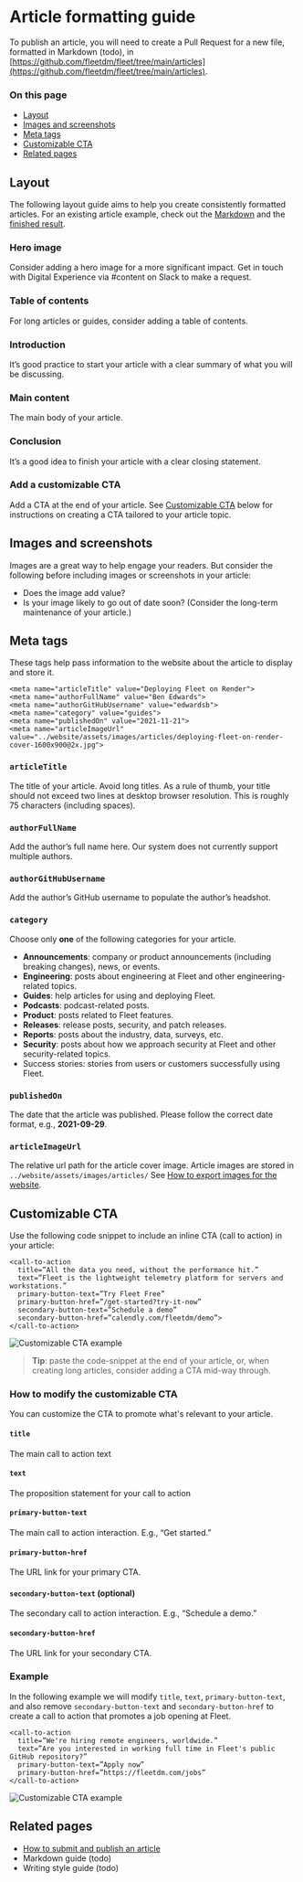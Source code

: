 # Article formatting guide

To publish an article, you will need to create a Pull Request for a new file, formatted in Markdown (todo), in [https://github.com/fleetdm/fleet/tree/main/articles](https://github.com/fleetdm/fleet/tree/main/articles).

### On this page
- [Layout](#layout)
- [Images and screenshots](#images-and-screenshots)
- [Meta tags](#meta-tags)
- [Customizable CTA](#customizable-cta)
- [Related pages](#related-pages)

## Layout
The following layout guide aims to help you create consistently formatted articles. For an existing article example, check out the [Markdown](https://raw.githubusercontent.com/fleetdm/fleet/main/articles/tales-from-fleet-security-speeding-up-macos-updates-with-nudge.md) and the [finished result](https://fleetdm.com/securing/tales-from-fleet-security-speeding-up-macos-updates-with-nudge).

### Hero image
Consider adding a hero image for a more significant impact. Get in touch with Digital Experience via #content on Slack to make a request. 

### Table of contents
For long articles or guides, consider adding a table of contents.

### Introduction
It’s good practice to start your article with a clear summary of what you will be discussing.

### Main content
The main body of your article.

### Conclusion
It’s a good idea to finish your article with a clear closing statement.

### Add a customizable CTA
Add a CTA at the end of your article. See [Customizable CTA](#customizable-cta) below for instructions on creating a CTA tailored to your article topic.

## Images and screenshots
Images are a great way to help engage your readers. But consider the following before including images or screenshots in your article:

- Does the image add value?
- Is your image likely to go out of date soon? (Consider the long-term maintenance of your article.)

## Meta tags
These tags help pass information to the website about the article to display and store it. 

```
<meta name="articleTitle" value="Deploying Fleet on Render">
<meta name="authorFullName" value="Ben Edwards">
<meta name="authorGitHubUsername" value="edwardsb">
<meta name="category" value="guides">
<meta name="publishedOn" value="2021-11-21">
<meta name="articleImageUrl" value="../website/assets/images/articles/deploying-fleet-on-render-cover-1600x900@2x.jpg">
```

### `articleTitle`
The title of your article. Avoid long titles. As a rule of thumb, your title should not exceed two lines at desktop browser resolution. This is roughly 75 characters (including spaces).

### `authorFullName`
Add the author’s full name here. Our system does not currently support multiple authors.

### `authorGitHubUsername`
Add the author’s GitHub username to populate the author’s headshot.

### `category`
Choose only __one__ of the following categories for your article.

- __Announcements__: company or product announcements (including breaking changes), news, or events.
- __Engineering__: posts about engineering at Fleet and other engineering-related topics.
- __Guides__: help articles for using and deploying Fleet.
- __Podcasts__: podcast-related posts.
- __Product__: posts related to Fleet features.
- __Releases__: release posts, security, and patch releases.
- __Reports__: posts about the industry, data, surveys, etc.
- __Security__: posts about how we approach security at Fleet and other security-related topics.
- Success stories: stories from users or customers successfully using Fleet. 

### `publishedOn`
The date that the article was published. Please follow the correct date format, e.g., __2021-09-29__.

### `articleImageUrl`
The relative url path for the article cover image. Article images are stored in `../website/assets/images/articles/` See [How to export images for the website](https://fleetdm.com/handbook/brand#how-to-export-images-for-the-website).

## Customizable CTA
Use the following code snippet to include an inline CTA (call to action) in your article:

```
<call-to-action 
  title=”All the data you need, without the performance hit.”
  text=”Fleet is the lightweight telemetry platform for servers and workstations.”
  primary-button-text=”Try Fleet Free” 
  primary-button-href=”/get-started?try-it-now” 
  secondary-button-text=”Schedule a demo”
  secondary-button-href=”calendly.com/fleetdm/demo”>
</call-to-action>
```

![Customizable CTA example](../../images/cta-example-1-900x320@2x.jpg)

> __Tip__: paste the code-snippet at the end of your article, or, when creating long articles, consider adding a CTA mid-way through.

### How to modify the customizable CTA
You can customize the CTA to promote what's relevant to your article.

#### `title`
The main call to action text

#### `text`
The proposition statement for your call to action

#### `primary-button-text`
The main call to action interaction. E.g., “Get started.”

#### `primary-button-href`
The URL link for your primary CTA.

#### `secondary-button-text` (optional)
The secondary call to action interaction. E.g., “Schedule a demo.”

#### `secondary-button-href` 
The URL link for your secondary CTA.

### Example
In the following example we will modify `title`, `text`, `primary-button-text`, and also remove `secondary-button-text` and `secondary-button-href` to create a call to action that promotes a job opening at Fleet.

```
<call-to-action 
  title=”We're hiring remote engineers, worldwide.”
  text=”Are you interested in working full time in Fleet's public GitHub repository?”
  primary-button-text=”Apply now” 
  primary-button-href=”https://fleetdm.com/jobs” 
</call-to-action>
```

![Customizable CTA example](../../images/cta-example-2-900x280@2x.jpg)

## Related pages
- [How to submit and publish an article](./how-to-submit-and-publish-an-article.md)
- Markdown guide (todo)
- Writing style guide (todo)

<meta name="maintainedBy" value="mike-j-thomas">
<meta name="title" value="Article formatting guide">